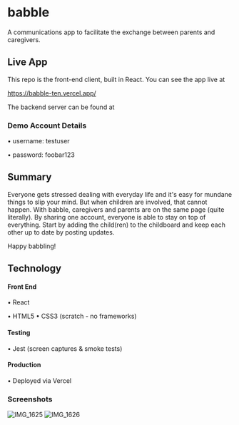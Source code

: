 # babble

A communications app to facilitate the exchange between parents and caregivers.

## Live App

This repo is the front-end client, built in React. You can see the app live at

https://babble-ten.vercel.app/

The backend server can be found at 

### Demo Account Details

• username: testuser

• password: foobar123

## Summary

Everyone gets stressed dealing with everyday life and it's easy for mundane things to slip your mind. But when children are involved, that cannot happen. With babble, caregivers and parents are on the same page (quite literally). By sharing one account, everyone is able to stay on top of everything. Start by adding the child(ren) to the childboard and keep each other up to date by posting updates.

Happy babbling!


## Technology

#### Front End
• React

• HTML5
• CSS3 (scratch - no frameworks)
#### Testing

• Jest (screen captures & smoke tests)
#### Production

• Deployed via Vercel

### Screenshots

![IMG_1625](https://user-images.githubusercontent.com/59784097/127070831-0a96cc37-4b90-4944-a513-155f58815ae9.jpeg)
![IMG_1626](https://user-images.githubusercontent.com/59784097/127070837-5039dfe5-9eb2-4c7b-bdfd-697f3c05e74b.jpeg)
